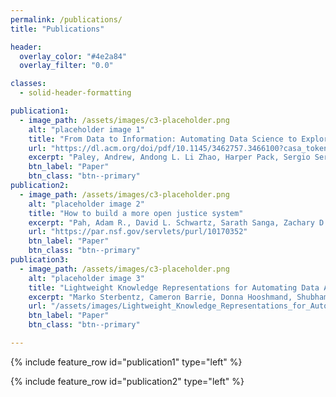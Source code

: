 ```yaml
---
permalink: /publications/
title: "Publications"

header:
  overlay_color: "#4e2a84"
  overlay_filter: "0.0"

classes:
  - solid-header-formatting

publication1:
  - image_path: /assets/images/c3-placeholder.png
    alt: "placeholder image 1"
    title: "From Data to Information: Automating Data Science to Explore the US Court System"
    url: "https://dl.acm.org/doi/pdf/10.1145/3462757.3466100?casa_token=umwgf8dVZ6gAAAAA:_fgAK_Tyxfl-9_V1YZBVNFeD0_ADkMGSMQsBzsexuaPHwymazP7Q8W5nxutdjfmX4cyY6yY1Hdaa"
    excerpt: "Paley, Andrew, Andong L. Li Zhao, Harper Pack, Sergio Servantez, Rachel F. Adler, Marko Sterbentz, Adam Pah et al. \"From data to information: automating data science to explore the US court system.\" In <i>Proceedings of the Eighteenth International Conference on Artificial Intelligence and Law</i>, pp. 119-128. 2021."
    btn_label: "Paper"
    btn_class: "btn--primary"
publication2:
  - image_path: /assets/images/c3-placeholder.png
    alt: "placeholder image 2"
    title: "How to build a more open justice system"
    excerpt: "Pah, Adam R., David L. Schwartz, Sarath Sanga, Zachary D. Clopton, Peter DiCola, Rachel Davis Mersey, Charlotte S. Alexander, Kristian J. Hammond, and Luís A. Nunes Amaral. \"How to build a more open justice system.\" <i>Science</i> 369, no. 6500 (2020): 134-136."
    url: "https://par.nsf.gov/servlets/purl/10170352"
    btn_label: "Paper"
    btn_class: "btn--primary"
publication3:
  - image_path: /assets/images/c3-placeholder.png
    alt: "placeholder image 3"
    title: "Lightweight Knowledge Representations for Automating Data Analysis"
    excerpt: "Marko Sterbentz, Cameron Barrie, Donna Hooshmand, Shubham Shahi, Abhratanu Dutta, Charles Pack, Andong Li Zhao, Andrew Paley, Alexander Einarsson, Kristian Hammond (preprint)"
    url: "/assets/images/Lightweight_Knowledge_Representations_for_Automating_Data_Analysis__Arxiv_2023_.pdf"
    btn_label: "Paper"
    btn_class: "btn--primary"

---
```


{% include feature_row id="publication1" type="left" %}

{% include feature_row id="publication2" type="left" %}

